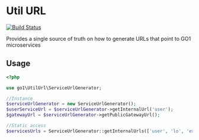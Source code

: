 # Util URL

[![Build Status](https://travis-ci.org/mrubiosan/util_url.svg?branch=master)](https://travis-ci.org/mrubiosan/util_url)

Provides a single source of truth on how to generate URLs that point to GO1 microservices

## Usage

```php
<?php

use go1\UtilUrl\ServiceUrlGenerator;

//Instance
$serviceUrlGenerator = new ServiceUrlGenerator();
$userServiceUrl = $serviceUrlGenerator->getInternalUrl('user');
$gatewayUrl = $serviceUrlGenerator->getPublicGatewayUrl();

//Static access
$servicesUrls = ServiceUrlGenerator::getInternalUrls(['user', 'lo', 'explore']);
```
